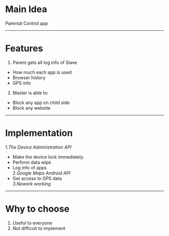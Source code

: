 # Main Idea

Parental Control app

---

# Features

1. Parent gets all log info of Slave  
 * How much each app is used
 * Browser history
 * GPS info
2. Master is able to:  
 * Block any app on child side
 * Block any website   
---

# Implementation  
1._The Device Administration API_
 * Make the device lock immediately.
 * Perform data wipe  
 * Log info of apps  
2._Google Maps Android API_  
 * Get access to GPS data  
3._Nework working_  
 
---
# Why to choose

1. Useful to everyone
2. Not difficult to implement
